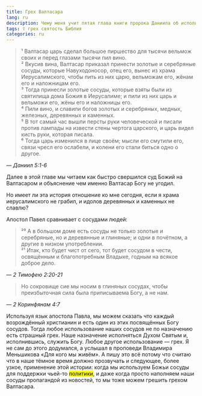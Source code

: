 ```yaml
---
title: Грех Валтасара
lang: ru
description: Чему меня учит пятая глава книги пророка Даниила об использовании церкви в политике
tags: ☦ грех святость Библия
categories: ru
---
```


> ¹ Валтасар царь сделал большое пиршество для тысячи вельмож своих и перед глазами тысячи пил вино.  
> ² Вкусив вина, Валтасар приказал принести золотые и серебряные сосуды, которые Навуходоносор, отец его,
> вынес из храма Иерусалимского, чтобы пить из них царю, вельможам его, жёнам его и наложницам его.  
> ³ Тогда принесли золотые сосуды, которые взяты были из святилища дома Божия в Иерусалиме;
> и пили из них царь и вельможи его, жёны его и наложницы его.  
> ⁴ Пили вино, и славили богов золотых и серебряных, медных, железных, деревянных и каменных.  
> ⁵ В тот самый час вышли персты руки человеческой и писали против лампады на извести стены чертога царского,
> и царь видел кисть руки, которая писала.  
> ⁶ Тогда царь изменился в лице своём; мысли его смутили его, связи чресл его ослабели, и колени его стали биться одно о другое.

— <cite>Даниил&nbsp;5:1-6</cite>

Далее в этой главе мы читаем как быстро свершился суд Божий на Валтасаром и объяснение чем именно Валтасар Богу не угодил.

Но имеет ли эта история отношение ко мне сегодня, если я храма иерусалимского не грабил, и идолов деревянных и каменных не славлю?

Апостол Павел сравнивает с сосудами людей:

> ²⁰ А в большом доме есть сосуды не только золотые и серебряные, но и деревянные и глиняные;
> и одни в почётном, а другие в низком употреблении.  
> ²¹ Итак, кто будет чист от сего, тот будет сосудом в чести, освящённым и благопотребным Владыке, годным на всякое доброе дело.

— <cite>2&nbsp;Тимофею&nbsp;2:20-21</cite>

> Но сокровище сие мы носим в глиняных сосудах, чтобы преизбыточная сила была приписываема Богу, а не нам.

— <cite>2&nbsp;Коринфянам&nbsp;4:7</cite>

Используя язык апостола Павла, мы можем сказать что каждый возрождённый христианин и есть один из этих посвящённых Богу сосудов.
Тогда любое использование наших сосудов не по назначению есть страшный грех. Наше назначение исполняться Духом Святым
и, исполнившись, служить Богу. Любое другое использование — грех. Я не сам до этого додумался, а услышал в проповеди
Владимира Меньшикова «Для кого мы живём». А пишу это всё потому что считаю что в наше тёмное время должно прозвучать и следующее,
более узкое, применение этой истории: когда мы используем Божьи сосуды для поддержки чьей-то <mark>политики</mark>, и даже когда просто
наполняем наши сосуды пропагандой из новостей, то мы тоже можем грешить грехом Валтасара.
